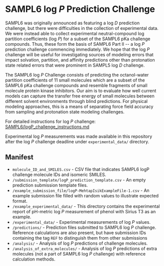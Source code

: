 # SAMPL6 log *P* Prediction Challenge

SAMPL6 was originally announced as featuring a log *D* prediction challenge, but there were difficulties in the collection of experimental data.
We were instead able to collect experimental neutral-compound log partition coefficients (log *P*) for a subset of the SAMPL6 pKa challenge compounds.
Thus, these form the basis of  SAMPL6 Part II -- a log *P* prediction challenge commencing immediately.
We hope that the log *P* challenge will be useful for investigating sources of modeling errors that impact solvation, partition, and affinity predictions other than protonation state related errors that were prominent in SAMPL5 log *D* challenge.  

The SAMPL6 log *P* Challenge consists of predicting the octanol-water partition coefficients of 11 small molecules which are a subset of the SAMPL6 pKa challenge compounds and resemble fragments of small molecule protein kinase inhibitors.
Our aim is to evaluate how well current models can capture the transfer free energy of small molecules between different solvent environments through blind predictions.
For physical modeling approaches, this is a means of separating force field accuracy from sampling and protonation state modeling challenges.

For detailed instructions for log *P* challenge: [SAMPL6/logP_challenge_instructions.md](/logP_challenge_instructions.md)

Experimental log *P* measurements was made available in this repository after the log *P* challenge deadline under `experimental_data/` directory.

## Manifest

- `molecule_ID_and_SMILES.csv` - CSV file that indicates SAMPL6 logP challenge molecule IDs and isomeric SMILES.
- `/submission_template/logP_prediction_template.csv` - An empty prediction submission template files.
-  `/example_submission_file/logP-MehtapIsikExampleFile-1.csv` - An example submission file filled with random values to illustrate expected format.
- `/example_experimental_data/` - This directory contains the experimental report of pH-metric log *P* measurement of phenol with Sirius T3 as an example.
- `/experimental_data/` - Experimental measurements of log *P* values.
- `/predictions/` - Prediction files submitted to SAMPL6 log *P* challenge. Reference calculations are also present, but have submission IDs containing the tag `REF` to distinguish them from other submissions
- `/analysis/` - Analysis of log *P* predictions of challenge molecules.
- `/analysis_of_extra_molecules/` - Analysis of log *P* predictions of extra molecules (not a part of SAMPL6 log *P* challenge) with reference calculation methods.
